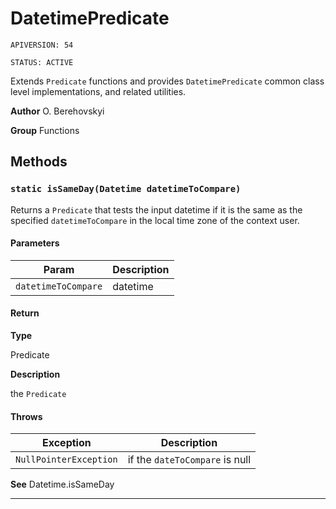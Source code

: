 # DatetimePredicate

`APIVERSION: 54`

`STATUS: ACTIVE`

Extends `Predicate` functions and provides `DatetimePredicate` common class level implementations, and related utilities.


**Author** O. Berehovskyi


**Group** Functions

## Methods
### `static isSameDay(Datetime datetimeToCompare)`

Returns a `Predicate` that tests the input datetime if it is the same as the specified `datetimeToCompare` in the local time zone of the context user.

#### Parameters
|Param|Description|
|---|---|
|`datetimeToCompare`|datetime|

#### Return

**Type**

Predicate

**Description**

the `Predicate`

#### Throws
|Exception|Description|
|---|---|
|`NullPointerException`|if the `dateToCompare` is null|


**See** Datetime.isSameDay

---
